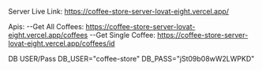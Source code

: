 Server Live Link: https://coffee-store-server-lovat-eight.vercel.app/

Apis: 
--Get All Coffees: https://coffee-store-server-lovat-eight.vercel.app/coffees
--Get Single Coffee: https://coffee-store-server-lovat-eight.vercel.app/coffees/id

DB USER/Pass
DB_USER="coffee-store"
DB_PASS="jSt09b08wW2LWPKD"